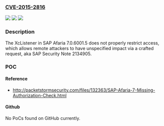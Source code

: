 ### [CVE-2015-2816](https://cve.mitre.org/cgi-bin/cvename.cgi?name=CVE-2015-2816)
![](https://img.shields.io/static/v1?label=Product&message=n%2Fa&color=blue)
![](https://img.shields.io/static/v1?label=Version&message=n%2Fa&color=blue)
![](https://img.shields.io/static/v1?label=Vulnerability&message=n%2Fa&color=brighgreen)

### Description

The XcListener in SAP Afaria 7.0.6001.5 does not properly restrict access, which allows remote attackers to have unspecified impact via a crafted request, aka SAP Security Note 2134905.

### POC

#### Reference
- http://packetstormsecurity.com/files/132363/SAP-Afaria-7-Missing-Authorization-Check.html

#### Github
No PoCs found on GitHub currently.


